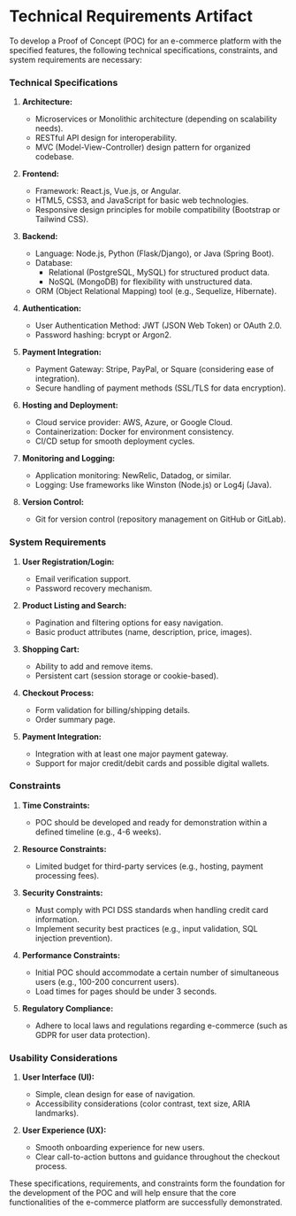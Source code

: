 # Technical Requirements Artifact

To develop a Proof of Concept (POC) for an e-commerce platform with the specified features, the following technical specifications, constraints, and system requirements are necessary:

### Technical Specifications

1. **Architecture:**
   - Microservices or Monolithic architecture (depending on scalability needs).
   - RESTful API design for interoperability.
   - MVC (Model-View-Controller) design pattern for organized codebase.

2. **Frontend:**
   - Framework: React.js, Vue.js, or Angular.
   - HTML5, CSS3, and JavaScript for basic web technologies.
   - Responsive design principles for mobile compatibility (Bootstrap or Tailwind CSS).

3. **Backend:**
   - Language: Node.js, Python (Flask/Django), or Java (Spring Boot).
   - Database: 
     - Relational (PostgreSQL, MySQL) for structured product data.
     - NoSQL (MongoDB) for flexibility with unstructured data.
   - ORM (Object Relational Mapping) tool (e.g., Sequelize, Hibernate).

4. **Authentication:**
   - User Authentication Method: JWT (JSON Web Token) or OAuth 2.0.
   - Password hashing: bcrypt or Argon2.

5. **Payment Integration:**
   - Payment Gateway: Stripe, PayPal, or Square (considering ease of integration).
   - Secure handling of payment methods (SSL/TLS for data encryption).

6. **Hosting and Deployment:**
   - Cloud service provider: AWS, Azure, or Google Cloud.
   - Containerization: Docker for environment consistency.
   - CI/CD setup for smooth deployment cycles.

7. **Monitoring and Logging:**
   - Application monitoring: NewRelic, Datadog, or similar.
   - Logging: Use frameworks like Winston (Node.js) or Log4j (Java).

8. **Version Control:**
   - Git for version control (repository management on GitHub or GitLab).

### System Requirements

1. **User Registration/Login:**
   - Email verification support.
   - Password recovery mechanism.

2. **Product Listing and Search:**
   - Pagination and filtering options for easy navigation.
   - Basic product attributes (name, description, price, images).

3. **Shopping Cart:**
   - Ability to add and remove items.
   - Persistent cart (session storage or cookie-based).

4. **Checkout Process:**
   - Form validation for billing/shipping details.
   - Order summary page.

5. **Payment Integration:**
   - Integration with at least one major payment gateway.
   - Support for major credit/debit cards and possible digital wallets.

### Constraints

1. **Time Constraints:**
   - POC should be developed and ready for demonstration within a defined timeline (e.g., 4-6 weeks).

2. **Resource Constraints:**
   - Limited budget for third-party services (e.g., hosting, payment processing fees).

3. **Security Constraints:**
   - Must comply with PCI DSS standards when handling credit card information.
   - Implement security best practices (e.g., input validation, SQL injection prevention).

4. **Performance Constraints:**
   - Initial POC should accommodate a certain number of simultaneous users (e.g., 100-200 concurrent users).
   - Load times for pages should be under 3 seconds.

5. **Regulatory Compliance:**
   - Adhere to local laws and regulations regarding e-commerce (such as GDPR for user data protection).

### Usability Considerations

1. **User Interface (UI):**
   - Simple, clean design for ease of navigation.
   - Accessibility considerations (color contrast, text size, ARIA landmarks).

2. **User Experience (UX):**
   - Smooth onboarding experience for new users.
   - Clear call-to-action buttons and guidance throughout the checkout process.

These specifications, requirements, and constraints form the foundation for the development of the POC and will help ensure that the core functionalities of the e-commerce platform are successfully demonstrated.
